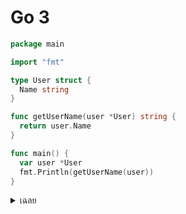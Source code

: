 # Go 3

```go
package main

import "fmt"

type User struct {
  Name string
}

func getUserName(user *User) string {
  return user.Name
}

func main() {
  var user *User
  fmt.Println(getUserName(user))
}
```

<details>
<summary>เฉลย</summary>

## เฉลย (2 จุด)

user เป็น nil ทำให้เกิด panic เมื่อพยายามเข้าถึง user.Name
วิธีแก้: ตรวจสอบ user ว่าเป็น nil ก่อนใช้งาน

</details>
